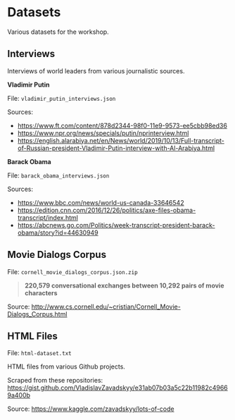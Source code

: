 # Datasets

Various datasets for the workshop.

Interviews
---

Interviews of world leaders from various journalistic sources.

**Vladimir Putin**

File: `vladimir_putin_interviews.json`

Sources:
- https://www.ft.com/content/878d2344-98f0-11e9-9573-ee5cbb98ed36
- https://www.npr.org/news/specials/putin/nprinterview.html
- https://english.alarabiya.net/en/News/world/2019/10/13/Full-transcript-of-Russian-president-Vladimir-Putin-interview-with-Al-Arabiya.html

**Barack Obama**

File: `barack_obama_interviews.json`

Sources:
- https://www.bbc.com/news/world-us-canada-33646542
- https://edition.cnn.com/2016/12/26/politics/axe-files-obama-transcript/index.html
- https://abcnews.go.com/Politics/week-transcript-president-barack-obama/story?id=44630949

Movie Dialogs Corpus
---

File: `cornell_movie_dialogs_corpus.json.zip`

> **220,579 conversational exchanges between 10,292 pairs of movie characters**

Source: http://www.cs.cornell.edu/~cristian/Cornell_Movie-Dialogs_Corpus.html

HTML Files
---

File: `html-dataset.txt`

HTML files from various Github projects.

Scraped from these repositories: https://gist.github.com/VladislavZavadskyy/e31ab07b03a5c22b11982c49669a400b

Source: https://www.kaggle.com/zavadskyy/lots-of-code